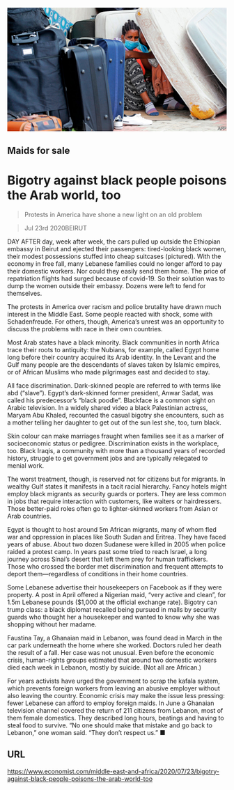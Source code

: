 ![](./images/20200725_MAP002_0.jpg)

## Maids for sale

# Bigotry against black people poisons the Arab world, too

> Protests in America have shone a new light on an old problem

> Jul 23rd 2020BEIRUT

DAY AFTER day, week after week, the cars pulled up outside the Ethiopian embassy in Beirut and ejected their passengers: tired-looking black women, their modest possessions stuffed into cheap suitcases (pictured). With the economy in free fall, many Lebanese families could no longer afford to pay their domestic workers. Nor could they easily send them home. The price of repatriation flights had surged because of covid-19. So their solution was to dump the women outside their embassy. Dozens were left to fend for themselves.

The protests in America over racism and police brutality have drawn much interest in the Middle East. Some people reacted with shock, some with Schadenfreude. For others, though, America’s unrest was an opportunity to discuss the problems with race in their own countries.

Most Arab states have a black minority. Black communities in north Africa trace their roots to antiquity: the Nubians, for example, called Egypt home long before their country acquired its Arab identity. In the Levant and the Gulf many people are the descendants of slaves taken by Islamic empires, or of African Muslims who made pilgrimages east and decided to stay.

All face discrimination. Dark-skinned people are referred to with terms like abd (“slave”). Egypt’s dark-skinned former president, Anwar Sadat, was called his predecessor’s “black poodle”. Blackface is a common sight on Arabic television. In a widely shared video a black Palestinian actress, Maryam Abu Khaled, recounted the casual bigotry she encounters, such as a mother telling her daughter to get out of the sun lest she, too, turn black.

Skin colour can make marriages fraught when families see it as a marker of socioeconomic status or pedigree. Discrimination exists in the workplace, too. Black Iraqis, a community with more than a thousand years of recorded history, struggle to get government jobs and are typically relegated to menial work.

The worst treatment, though, is reserved not for citizens but for migrants. In wealthy Gulf states it manifests in a tacit racial hierarchy. Fancy hotels might employ black migrants as security guards or porters. They are less common in jobs that require interaction with customers, like waiters or hairdressers. Those better-paid roles often go to lighter-skinned workers from Asian or Arab countries.

Egypt is thought to host around 5m African migrants, many of whom fled war and oppression in places like South Sudan and Eritrea. They have faced years of abuse. About two dozen Sudanese were killed in 2005 when police raided a protest camp. In years past some tried to reach Israel, a long journey across Sinai’s desert that left them prey for human traffickers. Those who crossed the border met discrimination and frequent attempts to deport them—regardless of conditions in their home countries.

Some Lebanese advertise their housekeepers on Facebook as if they were property. A post in April offered a Nigerian maid, “very active and clean”, for 1.5m Lebanese pounds ($1,000 at the official exchange rate). Bigotry can trump class: a black diplomat recalled being pursued in malls by security guards who thought her a housekeeper and wanted to know why she was shopping without her madame.

Faustina Tay, a Ghanaian maid in Lebanon, was found dead in March in the car park underneath the home where she worked. Doctors ruled her death the result of a fall. Her case was not unusual. Even before the economic crisis, human-rights groups estimated that around two domestic workers died each week in Lebanon, mostly by suicide. (Not all are African.)

For years activists have urged the government to scrap the kafala system, which prevents foreign workers from leaving an abusive employer without also leaving the country. Economic crisis may make the issue less pressing: fewer Lebanese can afford to employ foreign maids. In June a Ghanaian television channel covered the return of 211 citizens from Lebanon, most of them female domestics. They described long hours, beatings and having to steal food to survive. “No one should make that mistake and go back to Lebanon,” one woman said. “They don’t respect us.” ■

## URL

https://www.economist.com/middle-east-and-africa/2020/07/23/bigotry-against-black-people-poisons-the-arab-world-too
